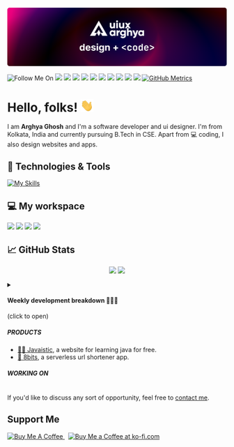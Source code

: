 <!-- GitHub Profile README -->

[![Header](https://raw.githubusercontent.com/uiuxarghya/uiuxarghya/main/.github/assets/header.png)](https://github.com/uiuxarghya)

![Follow Me On](https://img.shields.io/badge/-informational?&label=Follow+Me+On&style=social)
[![](https://img.shields.io/badge/Twitter-informational?style=flat&logo=Twitter&logoColor=white&color=1DA1F2)](https://twitter.com/uiuxarghya)
[![](https://img.shields.io/badge/Instagram-informational?style=flat&logo=Instagram&logoColor=white&color=E4405F)](https://instagram.com/uiuxarghya)
[![](https://img.shields.io/badge/Facebook-informational?style=flat&logo=Facebook&logoColor=white&color=1877F2)](https://facebook.com/uiuxarghya)
[![](https://img.shields.io/badge/Dribbble-informational?style=flat&logo=Dribbble&logoColor=white&color=EA4C89)](https://dribbble.com/uiuxarghya)
[![](https://img.shields.io/badge/Behance-informational?style=flat&logo=Behance&logoColor=white&color=1769FF)](https://behance.net/uiuxarghya)
[![](https://img.shields.io/badge/Polywork-informational?style=flat&logo=polywork&logoColor=white&color=543DE0)](https://www.poly.work/uiuxarghya)
[![](https://img.shields.io/badge/Medium-informational?style=flat&logo=Medium&logoColor=white&color=000000)](https://uiuxarghya.medium.com/)
[![](https://img.shields.io/badge/LinkedIn-informational?style=flat&logo=LinkedIn&logoColor=white&color=0A66C2)](https://in.linkedin.com/in/uiuxarghya)
[![](https://img.shields.io/badge/DEV-informational?style=flat&logo=devdotto&logoColor=white&color=0A0A0A)](https://dev.to/uiuxarghya)
[![](https://img.shields.io/badge/hashnode-informational?style=flat&logo=hashnode&logoColor=white&color=2962FF)](https://uiuxarghya.hashnode.dev)
[![GitHub Metrics](https://img.shields.io/badge/-informational?&label=GitHub+Metrics&style=social)](https://metrics.lecoq.io/about/uiuxarghya)

<!--------------------
[![GitHub Graduate 2021](https://img.shields.io/badge/-informational?&label=GitHub+Graduate+2021&style=social)](https://education.github.com/graduation/yearbook?sort=az&page=66&search=uiuxarghya#uiuxarghya)
-------------------->

<!--------------------
![GitHub followers](https://img.shields.io/github/followers/uiuxarghya?label=Follow&style=social)
![GitHub Repo stars](https://img.shields.io/github/stars/uiuxarghya?style=social)
![GitHub Sponsors](https://img.shields.io/github/sponsors/uiuxarghya?style=social)
![Twitter Follow](https://img.shields.io/twitter/follow/uiuxarghya?label=Follow&style=social)
![Instagram](https://img.shields.io/badge/-E4405F?logo=instagram&label=Follow&style=social)
------------------------>

# Hello, folks! <img src="https://raw.githubusercontent.com/uiuxarghya/uiuxarghya/main/.github/assets/wave.gif" width="30">

I am **Arghya Ghosh** and I'm a software developer and ui designer. I'm from Kolkata, India and currently pursuing B.Tech in CSE. Apart from 💻 coding, I also design websites and apps.


## 🔧 Technologies & Tools
[![My Skills](https://skillicons.dev/icons?i=js,html,css,java,c,cpp,react,nextjs,tailwindcss,mongodb,graphql,vscode,vercel,netlify)](https://skillicons.dev)

<!--------------------
| **Categories**  |   |
|---|---|
| **Programming Languages** |![](https://img.shields.io/badge/Java-informational?style=flat&logo=java&logoColor=white&color=007396) ![](https://img.shields.io/badge/HTML_5-informational?style=flat&logo=html5&logoColor=white&color=E34F26) ![](https://img.shields.io/badge/CSS_3-informational?style=flat&logo=css3&logoColor=white&color=1572B6) ![](https://img.shields.io/badge/JavaScript-informational?style=flat&logo=javascript&logoColor=black&color=F7DF1E) ![](https://img.shields.io/badge/React-informational?style=flat&logo=react&logoColor=white&color=61DAFB) ![](https://img.shields.io/badge/Next_JS-informational?style=flat&logo=next.js&logoColor=white&color=000000)  |
| **Tools** |![](https://img.shields.io/badge/VS_Code-informational?style=flat&logo=visual-studio-code&logoColor=white&color=007ACC) ![](https://img.shields.io/badge/Hyper-informational?style=flat&logo=Hyper&logoColor=white&color=000000) ![](https://img.shields.io/badge/PowerShell-informational?style=flat&logo=PowerShell&logoColor=white&color=2bbc8a) ![](https://img.shields.io/badge/Google_Chrome-informational?style=flat&logo=google-chrome&logoColor=white&color=4285F4) ![](https://img.shields.io/badge/Firefox-informational?style=flat&logo=firefoxbrowser&logoColor=white&color=FF7139)|
| For Hosting | ![](https://img.shields.io/badge/Netlify-informational?style=flat&logo=netlify&logoColor=white&color=00C7B7) ![](https://img.shields.io/badge/Vercel-informational?style=flat&logo=vercel&logoColor=white&color=000000) ![](https://img.shields.io/badge/Heroku-informational?style=flat&logo=heroku&logoColor=white&color=430098)  |
------------------->

## 💻 My workspace

![](https://img.shields.io/badge/Windows_11-informational?style=flat&logo=Windows11&logoColor=white&color=0078d6)
![](https://img.shields.io/badge/Intel-i5_9th_Gen-informational?style=flat&logo=intel&logoColor=white&color=0071C5)
![](https://img.shields.io/badge/RAM-8_GB-informational?style=flat&logo=data:image/png;base64,iVBORw0KGgoAAAANSUhEUgAAAA4AAAAOCAYAAAAfSC3RAAAABmJLR0QA/wD/AP+gvaeTAAAAqUlEQVQokaWSsQ3CQAxF36GIMlQMAbkFaOgoGQCJIdiKIl3YIYxAg6gjSso0n8YJLhC5E1+yLJ39zpb84V9JCpK2lqOkpUX0tW/gQlJnuZZ0tKh9begPBq2BfeJyTQjhNkxrJd0lPTWtFmBmv5TABbgmTCwBCvdwSlwVPzFbxXTLqAZ4ADsPvhLADRCBDj7nWAEHYD4B98B5PIfBWQbwoLdc5SxX/bRcrt4PhcIRoFAWyAAAAABJRU5ErkJggg==&logoColor=white&color=GREEN)
![](https://img.shields.io/badge/NVIDIA-GEFORCE_GTX_1650-informational?style=flat&logo=nvidia&logoColor=white&color=76bc00)

## &#x1f4c8; GitHub Stats

<p align="center">
  <img width="49%" src="https://github-readme-stats.vercel.app/api?username=uiuxarghya&show_icons=true&count_private=true&title_color=ffffff&text_color=c9cacc&icon_color=2bbc8a&bg_color=161b22" />
  <img width="49%" src="https://github-readme-streak-stats.herokuapp.com?user=uiuxarghya&date_format=n%2Fj%5B%2FY%5D&border=FFFFFF&ring=2BBC8A&currStreakNum=FFFFFF&stroke=FFFFFF&background=161B22&sideNums=FFFFFF&sideLabels=2BBC8A&dates=ECECEC&currStreakLabel=2BBC8A" />
</p>
<!--------------------
<p align="center">
 <a href="https://github.com/javaistic/javaistic">
  <img width="49%" align="center" src="https://github-readme-stats.vercel.app/api/pin/?username=javaistic&repo=javaistic&title_color=ffffff&text_color=c9cacc&icon_color=2bbc8a&bg_color=161b22" />
</a>
 <a href="https://github.com/uiuxarghya/8bits">
  <img width="49%" align="center" src="https://github-readme-stats.vercel.app/api/pin/?username=uiuxarghya&repo=8bits&title_color=ffffff&text_color=c9cacc&icon_color=2bbc8a&bg_color=161b22" />
</a>
</p>
-------------------->

<details>
<summary><h4>Weekly development breakdown 👨🏻‍💻</h4> (click to open)</summary>

<!--START_SECTION:waka-->

```txt
From: 20 June 2023 - To: 27 June 2023

TypeScript   42 hrs 40 mins  ██████████████████████▓░░   90.45 %
CSS          1 hr 3 mins     ▓░░░░░░░░░░░░░░░░░░░░░░░░   02.26 %
JSON         1 hr 1 min      ▓░░░░░░░░░░░░░░░░░░░░░░░░   02.17 %
Docker       59 mins         ▓░░░░░░░░░░░░░░░░░░░░░░░░   02.09 %
JavaScript   24 mins         ▒░░░░░░░░░░░░░░░░░░░░░░░░   00.87 %
```

<!--END_SECTION:waka-->
</details>

##### PRODUCTS

- [🧑‍💻 Javaistic](https://javaistic.vercel.app), a website for learning java for free.
- [🔗 8bits](https://github.com/uiuxarghya/8bits), a serverless url shortener app.

##### WORKING ON

#

If you'd like to discuss any sort of opportunity, feel free to [contact me](mailto:uiuxarghya@gmail.com).

## Support Me

<a href="https://www.buymeacoffee.com/uiuxarghya" target="_blank">
 <img src="https://cdn.buymeacoffee.com/buttons/v2/default-yellow.png" alt="Buy Me A Coffee" style="height: 36px !important" >
</a>
&nbsp;
<a href='https://ko-fi.com/uiuxarghya' target='_blank'>
 <img height='36' style='border:0px;height:36px;' src='https://cdn.ko-fi.com/cdn/kofi5.png?v=3' border='0' alt='Buy Me a Coffee at ko-fi.com' />
</a>
